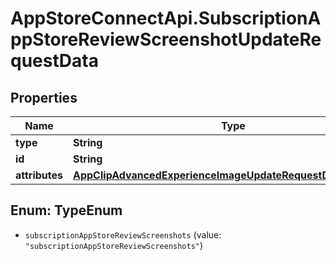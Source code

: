 # AppStoreConnectApi.SubscriptionAppStoreReviewScreenshotUpdateRequestData

## Properties

Name | Type | Description | Notes
------------ | ------------- | ------------- | -------------
**type** | **String** |  | 
**id** | **String** |  | 
**attributes** | [**AppClipAdvancedExperienceImageUpdateRequestDataAttributes**](AppClipAdvancedExperienceImageUpdateRequestDataAttributes.md) |  | [optional] 



## Enum: TypeEnum


* `subscriptionAppStoreReviewScreenshots` (value: `"subscriptionAppStoreReviewScreenshots"`)




